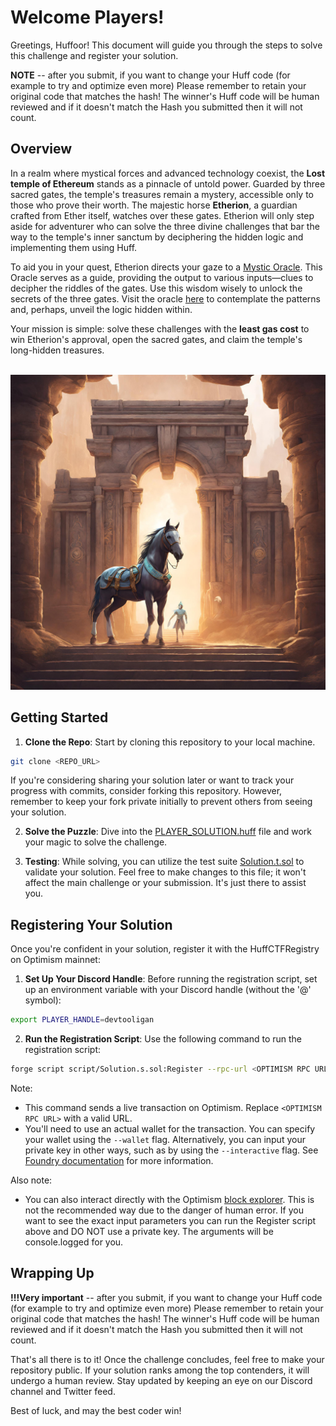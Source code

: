 # Welcome Players!

Greetings, Huffoor! This document will guide you through the steps to solve this challenge and register your solution.

**NOTE** -- after you submit, if you want to change your Huff code (for example to try and optimize even more) Please remember to retain your original code that matches the hash! The winner's Huff code will be human reviewed and if it doesn't match the Hash you submitted then it will not count.

## Overview

In a realm where mystical forces and advanced technology coexist, the **Lost temple of Ethereum** stands as a pinnacle of untold power. Guarded by three sacred gates, the temple's treasures remain a mystery, accessible only to those who prove their worth. The majestic horse **Etherion**, a guardian crafted from Ether itself, watches over these gates. Etherion will only step aside for adventurer who can solve the three divine challenges that bar the way to the temple's inner sanctum by deciphering the hidden logic and implementing them using Huff.

To aid you in your quest, Etherion directs your gaze to a [Mystic Oracle](https://temple-gates.vercel.app/). This Oracle serves as a guide, providing the output to various inputs—clues to decipher the riddles of the gates. Use this wisdom wisely to unlock the secrets of the three gates. Visit the oracle [here](https://temple-gates.vercel.app/) to contemplate the patterns and, perhaps, unveil the logic hidden within. 

Your mission is simple: solve these challenges with the **least gas cost** to win Etherion's approval, open the sacred gates, and claim the temple's long-hidden treasures.

<br>

<picture>
  <source media="(prefers-color-scheme: dark)">
  <img alt="Lost temple of ethereum png" src="./static/lost-temple.png">
</picture>

## Getting Started

1. **Clone the Repo**: Start by cloning this repository to your local machine.

```bash
git clone <REPO_URL>
```

If you're considering sharing your solution later or want to track your progress with commits, consider forking this repository. However, remember to keep your fork private initially to prevent others from seeing your solution.

2. **Solve the Puzzle**: Dive into the [PLAYER_SOLUTION.huff](src/PLAYER_SOLUTION.huff) file and work your magic to solve the challenge.

3. **Testing**: While solving, you can utilize the test suite [Solution.t.sol](test/Solution.t.sol) to validate your solution. Feel free to make changes to this file; it won't affect the main challenge or your submission. It's just there to assist you.

## Registering Your Solution

Once you're confident in your solution, register it with the HuffCTFRegistry on Optimism mainnet:

1. **Set Up Your Discord Handle**: Before running the registration script, set up an environment variable with your Discord handle (without the '@' symbol):

```bash
export PLAYER_HANDLE=devtooligan
```

2. **Run the Registration Script**: Use the following command to run the registration script:

```bash
forge script script/Solution.s.sol:Register --rpc-url <OPTIMISM RPC URL> --broadcast -vvvv
```

Note:
- This command sends a live transaction on Optimism. Replace `<OPTIMISM RPC URL>` with a valid URL.
- You'll need to use an actual wallet for the transaction. You can specify your wallet using the `--wallet` flag. Alternatively, you can input your private key in other ways, such as by using the `--interactive` flag. See [Foundry documentation](https://book.getfoundry.sh/) for more information.


Also note:
- You can also interact directly with the Optimism [block explorer](https://optimistic.etherscan.io/address/0xf6aE79c0674df852104D214E16AC9c065DAE5896#writeContract). This is not the recommended way due to the danger of human error. If you want to see the exact input parameters you can run the Register script above and DO NOT use a private key.  The arguments will be console.logged for you.

## Wrapping Up

**!!!Very important** -- after you submit, if you want to change your Huff code (for example to try and optimize even more) Please remember to retain your original code that matches the hash!    The winner's Huff code will be human reviewed and if it doesn't match the Hash you submitted then it will not count.

That's all there is to it! Once the challenge concludes, feel free to make your repository public. If your solution ranks among the top contenders, it will undergo a human review. Stay updated by keeping an eye on our Discord channel and Twitter feed.

Best of luck, and may the best coder win!
